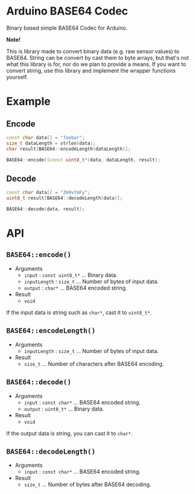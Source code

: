 # **Arduino BASE64 Codec**
Binary based simple BASE64 Codec for Arduino.

**Note!**

This is library made to convert binary data (e.g. raw sensor values) to BASE64.
String can be convert by cast them to byte arrays, but that's not what this library is for, nor do we plan to provide a means.
If you want to convert string, use this library and implement the wrapper functions yourself.

# Example
## Encode
```c++
const char data[] = "foobar";
size_t dataLength = strlen(data);
char result[BASE64::encodeLength(dataLength)];

BASE64::encode((const uint8_t*)data, dataLength, result);
```

## Decode
```c++
const char data[] = "Zm9vYmFy";
uint8_t result[BASE64::decodeLength(data)];

BASE64::decode(data, result);
```

# API
## `BASE64::encode()`
- Arguments
    - `input` : `const uint8_t*` ... Binary data.
    - `inputLength` : `size_t` ... Number of bytes of input data.
    - `output` : `char*` ... BASE64 encoded string.
- Result
    - `void`

If the input data is string such as `char*`, cast it to `uint8_t*`.

## `BASE64::encodeLength()`
- Arguments
    - `inputLength` : `size_t` ... Number of bytes of input data.
- Result
    - `size_t` ... Number of characters after BASE64 encoding.

## `BASE64::decode()`
- Arguments
    - `input` : `const char*` ... BASE64 encoded string.
    - `output` : `uint8_t*` ... Binary data.
- Result
    - `void`

If the output data is string, you can cast it to `char*`.

## `BASE64::decodeLength()`
- Arguments
    - `input` : `const char*` ... BASE64 encoded string.
- Result
    - `size_t` ... Number of bytes after BASE64 decoding.
